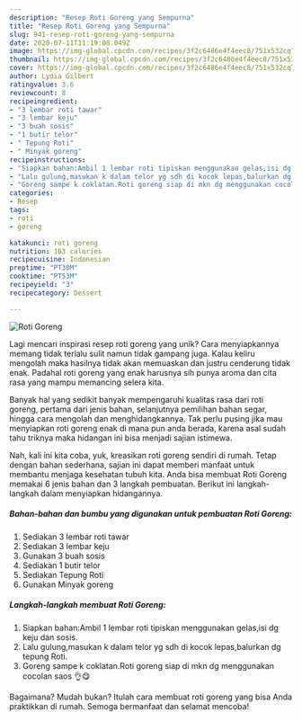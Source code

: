 ```yaml
---
description: "Resep Roti Goreng yang Sempurna"
title: "Resep Roti Goreng yang Sempurna"
slug: 941-resep-roti-goreng-yang-sempurna
date: 2020-07-11T11:19:08.049Z
image: https://img-global.cpcdn.com/recipes/3f2c6486e4f4eec8/751x532cq70/roti-goreng-foto-resep-utama.jpg
thumbnail: https://img-global.cpcdn.com/recipes/3f2c6486e4f4eec8/751x532cq70/roti-goreng-foto-resep-utama.jpg
cover: https://img-global.cpcdn.com/recipes/3f2c6486e4f4eec8/751x532cq70/roti-goreng-foto-resep-utama.jpg
author: Lydia Gilbert
ratingvalue: 3.6
reviewcount: 8
recipeingredient:
- "3 lembar roti tawar"
- "3 lembar keju"
- "3 buah sosis"
- "1 butir telor"
- " Tepung Roti"
- " Minyak goreng"
recipeinstructions:
- "Siapkan bahan:Ambil 1 lembar roti tipiskan menggunakan gelas,isi dg keju dan sosis."
- "Lalu gulung,masukan k dalam telor yg sdh di kocok lepas,balurkan dg tepung Roti."
- "Goreng sampe k coklatan.Roti goreng siap di mkn dg menggunakan cocolan saos 👌😋"
categories:
- Resep
tags:
- roti
- goreng

katakunci: roti goreng 
nutrition: 163 calories
recipecuisine: Indonesian
preptime: "PT30M"
cooktime: "PT53M"
recipeyield: "3"
recipecategory: Dessert

---
```



![Roti Goreng](https://img-global.cpcdn.com/recipes/3f2c6486e4f4eec8/751x532cq70/roti-goreng-foto-resep-utama.jpg)

Lagi mencari inspirasi resep roti goreng yang unik? Cara menyiapkannya memang tidak terlalu sulit namun tidak gampang juga. Kalau keliru mengolah maka hasilnya tidak akan memuaskan dan justru cenderung tidak enak. Padahal roti goreng yang enak harusnya sih punya aroma dan cita rasa yang mampu memancing selera kita.

Banyak hal yang sedikit banyak mempengaruhi kualitas rasa dari roti goreng, pertama dari jenis bahan, selanjutnya pemilihan bahan segar, hingga cara mengolah dan menghidangkannya. Tak perlu pusing jika mau menyiapkan roti goreng enak di mana pun anda berada, karena asal sudah tahu triknya maka hidangan ini bisa menjadi sajian istimewa.




Nah, kali ini kita coba, yuk, kreasikan roti goreng sendiri di rumah. Tetap dengan bahan sederhana, sajian ini dapat memberi manfaat untuk membantu menjaga kesehatan tubuh kita. Anda bisa membuat Roti Goreng memakai 6 jenis bahan dan 3 langkah pembuatan. Berikut ini langkah-langkah dalam menyiapkan hidangannya.

<!--inarticleads1-->

##### Bahan-bahan dan bumbu yang digunakan untuk pembuatan Roti Goreng:

1. Sediakan 3 lembar roti tawar
1. Sediakan 3 lembar keju
1. Gunakan 3 buah sosis
1. Sediakan 1 butir telor
1. Sediakan  Tepung Roti
1. Gunakan  Minyak goreng




<!--inarticleads2-->

##### Langkah-langkah membuat Roti Goreng:

1. Siapkan bahan:Ambil 1 lembar roti tipiskan menggunakan gelas,isi dg keju dan sosis.
1. Lalu gulung,masukan k dalam telor yg sdh di kocok lepas,balurkan dg tepung Roti.
1. Goreng sampe k coklatan.Roti goreng siap di mkn dg menggunakan cocolan saos 👌😋




Bagaimana? Mudah bukan? Itulah cara membuat roti goreng yang bisa Anda praktikkan di rumah. Semoga bermanfaat dan selamat mencoba!
